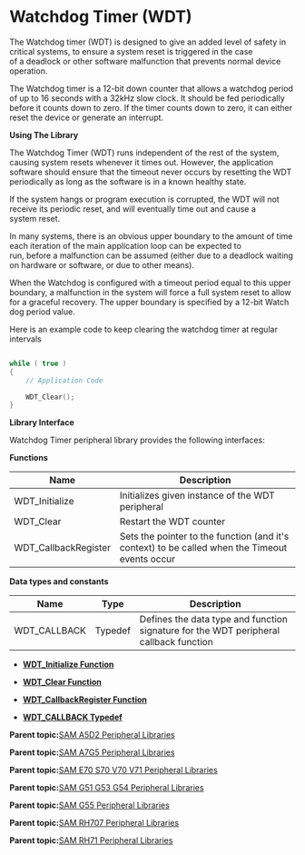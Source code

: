 # Watchdog Timer \(WDT\)

The Watchdog timer \(WDT\) is designed to give an added level of safety in critical systems, to ensure a system reset is triggered in the case<br />of a deadlock or other software malfunction that prevents normal device operation.

The Watchdog timer is a 12-bit down counter that allows a watchdog period of up to 16 seconds with a 32kHz slow clock. It should be fed periodically before it counts down to zero. If the timer counts down to zero, it can either reset the device or generate an interrupt.

**Using The Library**

The Watchdog Timer \(WDT\) runs independent of the rest of the system, causing system resets whenever it times out. However, the application software should ensure that the timeout never occurs by resetting the WDT periodically as long as the software is in a known healthy state.

If the system hangs or program execution is corrupted, the WDT will not receive its periodic reset, and will eventually time out and cause a<br />system reset.

In many systems, there is an obvious upper boundary to the amount of time each iteration of the main application loop can be expected to<br />run, before a malfunction can be assumed \(either due to a deadlock waiting on hardware or software, or due to other means\).

When the Watchdog is configured with a timeout period equal to this upper boundary, a malfunction in the system will force a full system reset to allow for a graceful recovery. The upper boundary is specified by a 12-bit Watch dog period value.

Here is an example code to keep clearing the watchdog timer at regular intervals

```c

while ( true )
{
    // Application Code

    WDT_Clear();
}
```

**Library Interface**

Watchdog Timer peripheral library provides the following interfaces:

**Functions**

|Name|Description|
|----|-----------|
|WDT\_Initialize|Initializes given instance of the WDT peripheral|
|WDT\_Clear|Restart the WDT counter|
|WDT\_CallbackRegister|Sets the pointer to the function \(and it's context\) to be called when the Timeout events occur|

**Data types and constants**

|Name|Type|Description|
|----|----|-----------|
|WDT\_CALLBACK|Typedef|Defines the data type and function signature for the WDT peripheral callback function|

-   **[WDT\_Initialize Function](GUID-45669C35-DA5A-4BC0-A003-3598818C5A25.md)**  

-   **[WDT\_Clear Function](GUID-063E1CC2-BCEA-427C-BC8E-D657591BDF41.md)**  

-   **[WDT\_CallbackRegister Function](GUID-CF1167F7-974C-456A-A216-A1966146CBB8.md)**  

-   **[WDT\_CALLBACK Typedef](GUID-E494FB1A-5B8A-43FD-A9A0-47196844652E.md)**  


**Parent topic:**[SAM A5D2 Peripheral Libraries](GUID-F6605EDC-FC71-4081-8560-0C1681C1FA8D.md)

**Parent topic:**[SAM A7G5 Peripheral Libraries](GUID-7EEB1AC5-4BFF-4259-97AD-8CF7367D7973.md)

**Parent topic:**[SAM E70 S70 V70 V71 Peripheral Libraries](GUID-6E45C146-6F6D-452A-A2E2-228C3CC905D7.md)

**Parent topic:**[SAM G51 G53 G54 Peripheral Libraries](GUID-E97B8116-033B-411A-925B-E8E6252A1E15.md)

**Parent topic:**[SAM G55 Peripheral Libraries](GUID-E3F1DCC4-CB31-4302-A60B-D2833C5CAD18.md)

**Parent topic:**[SAM RH707 Peripheral Libraries](GUID-C2AC236D-363B-4378-A381-B281F67C8647.md)

**Parent topic:**[SAM RH71 Peripheral Libraries](GUID-AC9BE324-E486-46EA-8D16-E04E15288053.md)

